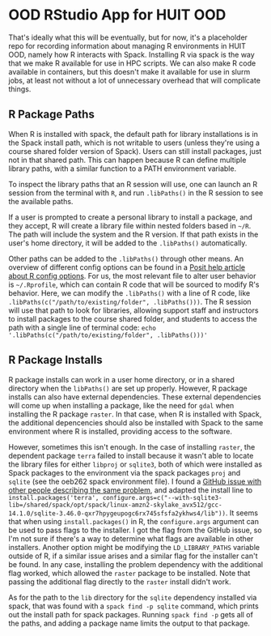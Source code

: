# OOD RStudio App for HUIT OOD

That's ideally what this will be eventually, but for now, it's a placeholder repo for recording information about managing R environments in HUIT OOD, namely how R interacts with Spack. Installing R via spack is the way that we make R available for use in HPC scripts. We can also make R code available in containers, but this doesn't make it available for use in slurm jobs, at least not without a lot of unnecessary overhead that will complicate things.

## R Package Paths

When R is installed with spack, the default path for library installations is in the Spack install path, which is not writable to users (unless they're using a course shared folder version of Spack). Users can still install packages, just not in that shared path. This can happen because R can define multiple library paths, with a similar function to a PATH environment variable.

To inspect the library paths that an R session will use, one can launch an R session from the terminal with `R`, and run `.libPaths()` in the R session to see the available paths.

If a user is prompted to create a personal library to install a package, and they accept, R will create a library file within nested folders based in `~/R`. The path will include the system and the R version. If that path exists in the user's home directory, it will be added to the `.libPaths()` automatically.

Other paths can be added to the `.libPaths()` through other means. An overview of different config options can be found in a [Posit help article about R config options](https://support.posit.co/hc/en-us/articles/360047157094-Managing-R-with-Rprofile-Renviron-Rprofile-site-Renviron-site-rsession-conf-and-repos-conf). For us, the most relevant file to alter user behavior is `~/.Rprofile`, which can contain R code that will be sourced to modify R's behavior. Here, we can modify the `.libPaths()` with a line of R code, like `.libPaths(c("/path/to/existing/folder", .libPaths()))`. The R session will use that path to look for libraries, allowing support staff and instructors to install packages to the course shared folder, and students to access the path with a single line of terminal code: `echo '.libPaths(c("/path/to/existing/folder", .libPaths()))'`

## R Package Installs

R package installs can work in a user home directory, or in a shared directory when the `libPaths()` are set up properly. However, R package installs can also have external dependencies. These external dependencies will come up when installing a package, like the need for `gdal` when installing the R package `raster`. In that case, when R is installed with Spack, the additional depencencies should also be installed with Spack to the same environment where R is installed, providing access to the software.

However, sometimes this isn't enough. In the case of installing `raster`, the dependent package `terra` failed to install because it wasn't able to locate the library files for either `libproj` or `sqlite3`, both of which were installed as Spack packages to the environment via the spack packages `proj` and `sqlite` (see the oeb262 spack environment file). I found a [GitHub issue with other people describing the same problem](https://github.com/r-spatial/sf/issues/1471#issuecomment-2148767638), and adapted the install line to `install.packages('terra', configure.args=c("--with-sqlite3-lib=/shared/spack/opt/spack/linux-amzn2-skylake_avx512/gcc-14.1.0/sqlite-3.46.0-qxr7hpygeupogc6rx745sfsfa2ykhws4/lib"))`. It seems that when using `install.packages()` in R, the `configure.args` argument can be used to pass flags to the installer. I got the flag from the GitHub issue, so I'm not sure if there's a way to determine what flags are available in other installers. Another option might be modifying the `LD_LIBRARY_PATHS` variable outside of R, if a similar issue arises and a similar flag for the installer can't be found. In any case, installing the problem dependency with the additional flag worked, which allowed the `raster` package to be installed. Note that passing the additional flag directly to the `raster` install didn't work.

As for the path to the `lib` directory for the `sqlite` dependency installed via spack, that was found with a `spack find -p sqlite` command, which prints out the install path for spack packages. Running `spack find -p` gets all of the paths, and adding a package name limits the output to that package.
